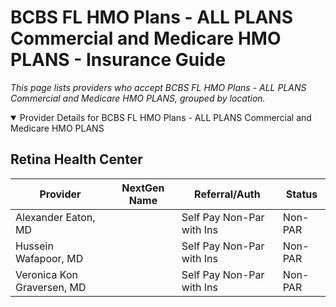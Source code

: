 # BCBS FL HMO Plans - ALL PLANS Commercial and Medicare HMO PLANS - Insurance Guide

*This page lists providers who accept BCBS FL HMO Plans - ALL PLANS Commercial and Medicare HMO PLANS, grouped by location.*

<details open><summary>Provider Details for BCBS FL HMO Plans - ALL PLANS Commercial and Medicare HMO PLANS</summary>

## Retina Health Center

| Provider | NextGen Name | Referral/Auth | Status |
|----------|-------------|--------------|--------|
| Alexander Eaton, MD |  | Self Pay Non-Par with Ins | Non-PAR |
| Hussein Wafapoor, MD |  | Self Pay Non-Par with Ins | Non-PAR |
| Veronica Kon Graversen, MD |  | Self Pay Non-Par with Ins | Non-PAR |

</details>


